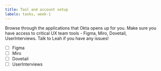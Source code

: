 ```yaml
---
title: Tool and account setup
labels: tasks, week-1
---
```


Browse through the applications that Okta opens up for you. Make sure you have access to critical UX team tools - Figma, Miro, Dovetail, UserInterviews. Talk to Leah if you have any issues!

- [ ] Figma
- [ ] Miro
- [ ] Dovetail
- [ ] UserInterviews

